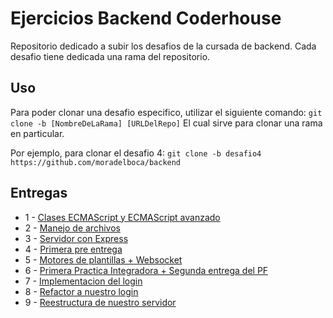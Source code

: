 # Ejercicios Backend Coderhouse

Repositorio dedicado a subir los desafios de la cursada de backend. Cada desafio tiene dedicada una rama del repositorio.

## Uso
Para poder clonar una desafio especifico, utilizar el siguiente comando:
`git clone -b [NombreDeLaRama] [URLDelRepo]`
El cual sirve para clonar una rama en particular.

Por ejemplo, para clonar el desafio 4:
`git clone -b desafio4 https://github.com/moradelboca/backend`

## Entregas

- 1 - [Clases ECMAScript y ECMAScript avanzado](https://github.com/moradelboca/backend/tree/desafio1)
- 2 - [Manejo de archivos](https://github.com/moradelboca/backend/tree/desafio2)
- 3 - [Servidor con Express](https://github.com/moradelboca/backend/tree/desafio3)
- 4 - [Primera pre entrega](https://github.com/moradelboca/backend/tree/desafio4)
- 5 - [Motores de plantillas + Websocket](https://github.com/moradelboca/backend/tree/desafio5)
- 6 - [Primera Practica Integradora + Segunda entrega del PF](https://github.com/moradelboca/backend/tree/desafio6y7)
- 7 - [Implementacion del login](https://github.com/moradelboca/backend/tree/desafio8)
- 8 - [Refactor a nuestro login](https://github.com/moradelboca/backend/tree/desafio9)
- 9 - [Reestructura de nuestro servidor](https://github.com/moradelboca/backend/tree/desafio10)